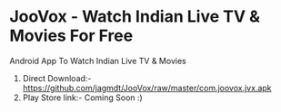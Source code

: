 # JooVox - Watch Indian Live TV & Movies For Free
Android App To Watch Indian Live TV &amp; Movies
1. Direct Download:- https://github.com/jagmdt/JooVox/raw/master/com.joovox.jvx.apk
2. Play Store link:- Coming Soon :)
